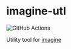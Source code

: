 # imagine-utl
![GitHub Actions](https://github.com/mpppk/imagine-utl/workflows/Go/badge.svg)

Utility tool for [imagine](https://github.com/mpppk/imagine)
